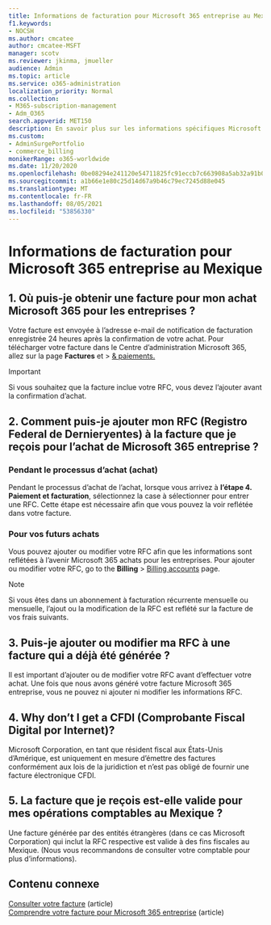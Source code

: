 ```yaml
---
title: Informations de facturation pour Microsoft 365 entreprise au Mexique
f1.keywords:
- NOCSH
ms.author: cmcatee
author: cmcatee-MSFT
manager: scotv
ms.reviewer: jkinma, jmueller
audience: Admin
ms.topic: article
ms.service: o365-administration
localization_priority: Normal
ms.collection:
- M365-subscription-management
- Adm_O365
search.appverid: MET150
description: En savoir plus sur les informations spécifiques Microsoft 365 pour les entreprises au Mexique.
ms.custom:
- AdminSurgePortfolio
- commerce_billing
monikerRange: o365-worldwide
ms.date: 11/20/2020
ms.openlocfilehash: 0be08294e241120e54711825fc91eccb7c663908a5ab32a91b08c2535171b7c8
ms.sourcegitcommit: a1b66e1e80c25d14d67a9b46c79ec7245d88e045
ms.translationtype: MT
ms.contentlocale: fr-FR
ms.lasthandoff: 08/05/2021
ms.locfileid: "53856330"
---
```

# <a name="billing-information-for-microsoft-365-for-business-in-mexico"></a>Informations de facturation pour Microsoft 365 entreprise au Mexique

## <a name="1-where-can-i-get-an-invoice-for-my-microsoft-365-for-business-purchase"></a>1. Où puis-je obtenir une facture pour mon achat Microsoft 365 pour les entreprises ?

Votre facture est envoyée à l’adresse e-mail de notification de facturation enregistrée 24 heures après la confirmation de votre achat. Pour télécharger votre facture dans le Centre d’administration Microsoft 365, allez sur la page **Factures** et  >  <a href="https://go.microsoft.com/fwlink/p/?linkid=2102895" target="_blank">& paiements.</a>

> [!IMPORTANT]
> Si vous souhaitez que la facture inclue votre RFC, vous devez l’ajouter avant la confirmation d’achat.

## <a name="2-how-can-i-add-my-rfc-registro-federal-de-contribuyentes-to-the-invoice-i-get-for-the-purchase-of-microsoft-365-for-business"></a>2. Comment puis-je ajouter mon RFC (Registro Federal de Dernieryentes) à la facture que je reçois pour l’achat de Microsoft 365 entreprise ?

### <a name="during-the-purchase-process-checkout"></a>Pendant le processus d’achat (achat)

Pendant le processus d’achat de l’achat, lorsque vous arrivez à **l’étape 4. Paiement et facturation**, sélectionnez la case à sélectionner pour entrer une RFC. Cette étape est nécessaire afin que vous pouvez la voir reflétée dans votre facture.

### <a name="for-your-future-purchases"></a>Pour vos futurs achats

Vous pouvez ajouter ou modifier votre RFC afin que les informations sont reflétées à l’avenir Microsoft 365 achats pour les entreprises. Pour ajouter ou modifier votre RFC, go to the **Billing**  >  <a href="https://go.microsoft.com/fwlink/p/?linkid=2084771" target="_blank">Billing accounts</a> page.

> [!NOTE]
> Si vous êtes dans un abonnement à facturation récurrente mensuelle ou mensuelle, l’ajout ou la modification de la RFC est reflété sur la facture de vos frais suivants.

## <a name="3-can-i-add-or-modify-my-rfc-to-an-invoice-that-was-already-generated"></a>3. Puis-je ajouter ou modifier ma RFC à une facture qui a déjà été générée ?

Il est important d’ajouter ou de modifier votre RFC avant d’effectuer votre achat. Une fois que nous avons généré votre facture Microsoft 365 entreprise, vous ne pouvez ni ajouter ni modifier les informations RFC.

## <a name="4-why-dont-i-get-a-cfdi-comprobante-fiscal-digital-por-internet"></a>4. Why don’t I get a CFDI (Comprobante Fiscal Digital por Internet)?

Microsoft Corporation, en tant que résident fiscal aux États-Unis d’Amérique, est uniquement en mesure d’émettre des factures conformément aux lois de la juridiction et n’est pas obligé de fournir une facture électronique CFDI.

## <a name="5-is-the-invoice-i-receive-valid-for-my-accounting-operations-in-mexico"></a>5. La facture que je reçois est-elle valide pour mes opérations comptables au Mexique ?

Une facture générée par des entités étrangères (dans ce cas Microsoft Corporation) qui inclut la RFC respective est valide à des fins fiscales au Mexique. (Nous vous recommandons de consulter votre comptable pour plus d’informations).

## <a name="related-content"></a>Contenu connexe

[Consulter votre facture](view-your-bill-or-invoice.md) (article)\
[Comprendre votre facture pour Microsoft 365 entreprise](understand-your-invoice2.md) (article)
